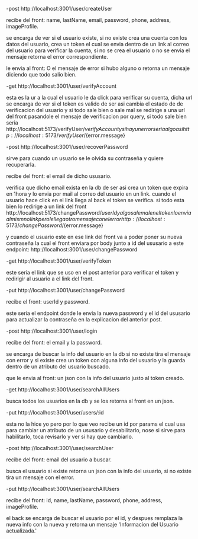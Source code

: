 -post http://localhost:3001/user/createUser

recibe del front: name, lastName, email, password, phone, address, imageProfile.

se encarga de ver si el usuario existe, si no existe crea una cuenta con los datos
del usuario, crea un token el cual se envia dentro de un link al correo del usuario para verificar la cuenta, si no se crea el usuario o no se envia el mensaje
retorna el error correspondiente.

le envia al front: O el mensaje de error si hubo alguno o retorna un mensaje diciendo que todo salio bien.

-get http://localhost:3001/user/verifyAccount

esta es la ur a la cual el usuario le da click para verificar su cuenta, dicha url
se encarga de ver si el token es valido de ser asi cambia el estado de de verificacion del usuario y si todo sale bien o sale mal se redirige a una url del front pasandole el mensaje de verificacion por query, si todo sale bien seria http://localhost:5173/verifyUser/${verifyAccount} y si hay un error seria algo asi
http://localhost:5173/verifyUser/${error.message}

-post http://localhost:3001/user/recoverPassword

sirve para cuando un usuario se le olvida su contraseña y quiere recuperarla.

recibe del front: el email de dicho ususario.

verifica que dicho email exista en la db de ser asi crea un token que expira en 1hora y lo envia por mail al correo del usuario en un link. cuando el usuario hace click en el link llega al back el token se verifica. si todo esta bien lo redirige a un link del front http://localhost:5173/changePassword/${userId} y algo sale mal en el token lo envia al mismno link pero le llega otro mensaje con el error http://localhost:5173/changePassword/${error.message}

y cuando el usuario este en ese link del front va a poder poner su nueva contraseña la cual el front enviara por body junto a id del ususario a este endpoint: http://localhost:3001/user/changePassword

-get http://localhost:3001/user/verifyToken

este seria el link que se uso en el post anterior para verificar el token y redirigir al usuario a el link del front.

-put http://localhost:3001/user/changePassword

recibe el front: userId y password.

este seria el endpoint donde le envia la nueva password y el id del ususario para actualizar la contraseña en la explicacion del anterior post.

-post http://localhost:3001/user/login

recibe del front: el email y la password.

se encarga de buscar la info del usuario en la db si no existe tira el mensaje con error y si existe crea un token con alguna info del usuario y la guarda dentro de un atributo del usuario buscado.

que le envia al front: un json con la info del usuario justo al token creado.

-get http://localhost:3001/user/searchAllUsers

busca todos los usuarios en la db y se los retorna al front en un json.

-put http://localhost:3001/user/users/:id

esta no la hice yo pero por lo que veo recibe un id por params el cual usa para cambiar un atributo de un ususario y desabilitarlo, nose si sirve para habilitarlo, toca revisarlo y ver si hay que cambiarlo.

-post http://localhost:3001/user/searchUser

recibe del front: email del usuario a buscar.

busca el usuario si existe retorna un json con la info del usuario, si no existe tira un mensaje con el error.

-put http://localhost:3001/user/searchAllUsers

recibe del front: id, name, lastName, password, phone, address, imageProfile.

el back se encarga de buscar el usuario por el id, y despues remplaza la nueva info
con la nueva y retorna un mensaje 'Informacion del Usuario actualizada.'
